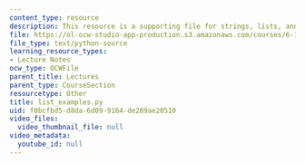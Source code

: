 ```yaml
---
content_type: resource
description: This resource is a supporting file for strings, lists, and list comprehensions.
file: https://ol-ocw-studio-app-production.s3.amazonaws.com/courses/6-189-a-gentle-introduction-to-programming-using-python-january-iap-2011/f0bcfbd5d8da6d099164de289ae20510_list_examples.py
file_type: text/python-source
learning_resource_types:
- Lecture Notes
ocw_type: OCWFile
parent_title: Lectures
parent_type: CourseSection
resourcetype: Other
title: list_examples.py
uid: f0bcfbd5-d8da-6d09-9164-de289ae20510
video_files:
  video_thumbnail_file: null
video_metadata:
  youtube_id: null
---
```

